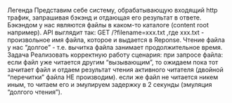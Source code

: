 Легенда
Представим себе систему, обрабатывающую входящий http трафик, запрашивая бэкэнд и отдающая его результат в ответе. Бэкэндом у нас являются файлы в каком-то каталоге (content root например). API выглядит так: GET /?filename=xxx.txt ,где xxx.txt - произвольное имя файла, которое и выдается в Reponse.
Чтение файла у нас “долгое” - т.е. вычитка файла занимает продолжительное время.
Задача
Реализовать корректную работу сценария: 
при запросе файла: 
если файл уже читается другим “вызывающим”, то ожидаем пока тот зачитает файл и отдаем результат чтения активного читателя (двойной “перечитки” файла НЕ производим).
если же файл не читается никем иным, то читаем его и эмулируем задержку в 2 секунды (эмуляция “долгого чтения”).
